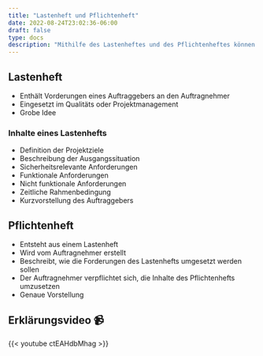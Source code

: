 ```yaml
---
title: "Lastenheft und Pflichtenheft"
date: 2022-08-24T23:02:36-06:00
draft: false
type: docs
description: "Mithilfe des Lastenheftes und des Pflichtenheftes können Anforderungen eines Kunden mit den genauen Spezifikationen eines Auftragnehmers verbunden werden."
---
```


## Lastenheft

- Enthält Vorderungen eines Auftraggebers an den Auftragnehmer
- Eingesetzt im Qualitäts oder Projektmanagement
- Grobe Idee

### Inhalte eines Lastenhefts

- Definition der Projektziele
- Beschreibung der Ausgangssituation
- Sicherheitsrelevante Anforderungen
- Funktionale Anforderungen
- Nicht funktionale Anforderungen
- Zeitliche Rahmenbedingung
- Kurzvorstellung des Auftraggebers

## Pflichtenheft

- Entsteht aus einem Lastenheft
- Wird vom Auftragnehmer erstellt
- Beschreibt, wie die Forderungen des Lastenhefts umgesetzt werden sollen
- Der Auftragnehmer verpflichtet sich, die Inhalte des Pflichtenhefts umzusetzen
- Genaue Vorstellung

## Erklärungsvideo 📹

{{< youtube ctEAHdbMhag >}}
